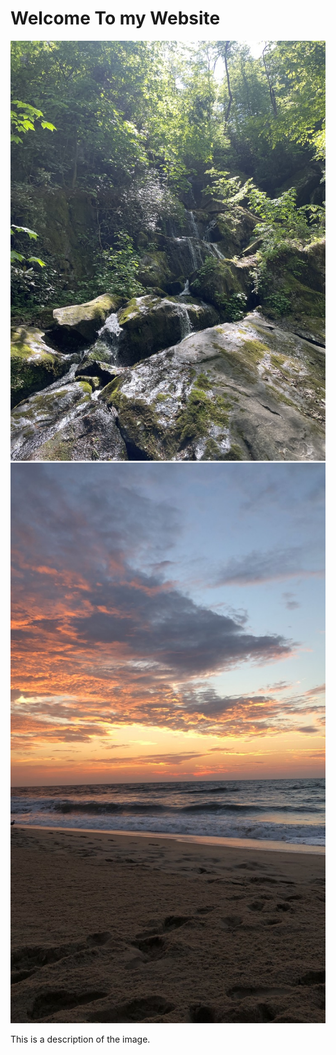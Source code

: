 # Welcome To my Website
<img src="62F8A663-79DB-41E9-8228-7B071BEEF2B5_1_105_c.jpeg" alt="Tennessee">
<head>
<meta charset="UTF-8">
<meta name="viewport" content="width=device-width, initial-scale=1.0">
<title>Photo Flashcard</title>
<link rel="stylesheet" href="styles.css">
</head>
<body>
<div class="card">
  <div class="card-inner">
    <div class="card-front">
      <img src="IMG_3125.jpeg" alt="Who Knows">
    </div>
    <div class="card-back">
      <p>This is a description of the image.</p>
    </div>
  </div>
</div>
<script src="scripts.js"></script>
</body>
</html>
